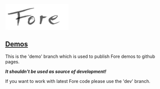 
![logo](resources/images/light-200.png)


## [Demos](https://jinntec.github.io/Fore)

This is the 'demo' branch which is used to publish
Fore demos to github pages.

***It shouldn't be used as source of development!***

If you want to work with latest Fore code please use the
'dev' branch.



